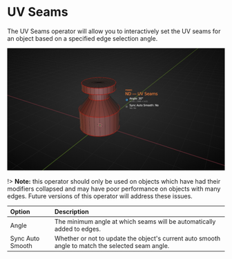 # UV Seams

The UV Seams operator will allow you to interactively set the UV seams for an object based on a specified edge selection angle.

![UV Seams Operator](../_media/uv-seams-out.jpg ':size=800')

!> **Note:** this operator should only be used on objects which have had their modifiers collapsed and may have poor performance on objects with many edges. Future versions of this operator will address these issues.

| Option | Description |
| :------ | :----------- |
| Angle | The minimum angle at which seams will be automatically added to edges. |
| Sync Auto Smooth | Whether or not to update the object's current auto smooth angle to match the selected seam angle. |